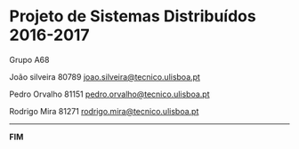 # Projeto de Sistemas Distribuídos 2016-2017 #

Grupo A68

João silveira	80789	joao.silveira@tecnico.ulisboa.pt

Pedro Orvalho	81151	pedro.orvalho@tecnico.ulisboa.pt

Rodrigo Mira	81271	rodrigo.mira@tecnico.ulisboa.pt


-------------------------------------------------------------------------------
**FIM**
